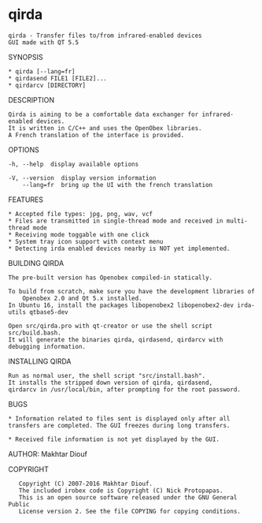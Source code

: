 qirda
=====

	qirda - Transfer files to/from infrared-enabled devices
  	GUI made with QT 5.5
  
 SYNOPSIS

	* qirda [--lang=fr]
	* qirdasend FILE1 [FILE2]...
	* qirdarcv [DIRECTORY]

 DESCRIPTION

	Qirda is aiming to be a comfortable data exchanger for infrared-enabled devices.
	It is written in C/C++ and uses the OpenObex libraries. 
	A French translation of the interface is provided.


 OPTIONS

	-h, --help  display available options

	-V, --version  display version information
        --lang=fr  bring up the UI with the french translation


 FEATURES

	* Accepted file types: jpg, png, wav, vcf
	* Files are transmitted in single-thread mode and received in multi-thread mode
	* Receiving mode toggable with one click
	* System tray icon support with context menu
	* Detecting irda enabled devices nearby is NOT yet implemented.


 BUILDING QIRDA

 	The pre-built version has Openobex compiled-in statically.

	To build from scratch, make sure you have the development libraries of
        Openobex 2.0 and Qt 5.x installed.
  	In Ubuntu 16, install the packages libopenobex2 libopenobex2-dev irda-utils qtbase5-dev
  	
	Open src/qirda.pro with qt-creator or use the shell script src/build.bash.
	It will generate the binaries qirda, qirdasend, qirdarcv with debugging information.



 INSTALLING QIRDA

	Run as normal user, the shell script "src/install.bash". 
	It installs the stripped down version of qirda, qirdasend,
	qirdarcv in /usr/local/bin, after prompting for the root password.


 BUGS

	* Information related to files sent is displayed only after all
	transfers are completed. The GUI freezes during long transfers.

	* Received file information is not yet displayed by the GUI.


 AUTHOR: Makhtar Diouf

 COPYRIGHT

       Copyright (C) 2007-2016 Makhtar Diouf.
       The included irobex code is Copyright (C) Nick Protopapas.
       This is an open source software released under the GNU General Public
       License version 2. See the file COPYING for copying conditions. 

